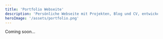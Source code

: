 ```yaml
---
title: 'Portfolio Webseite'
description: 'Persönliche Webseite mit Projekten, Blog und CV, entwickelt mit dem Webframework Astro'
heroImage: '/assets/portfolio.png'
---
```


Coming soon...
